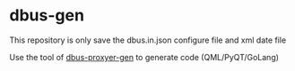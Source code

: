dbus-gen
========

This repository is only save the dbus.in.json configure file and xml date file

Use the tool of [dbus-proxyer-gen](https://github.com/linuxdeepin/go-lib/tree/master/dbus/proxyer) to generate code (QML/PyQT/GoLang)
